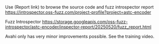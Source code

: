 Use (Report link) to browse the source code and fuzz introspector report https://introspector.oss-fuzz.com/project-profile?project=astc-encoder

Fuzz Introspector
https://storage.googleapis.com/oss-fuzz-introspector/astc-encoder/inspector-report/20250520/fuzz_report.html

Avahi only has very minor improvements possible. See the training video.
